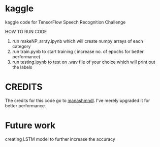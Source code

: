 # kaggle
kaggle code for TensorFlow Speech Recognition Challenge

HOW TO RUN CODE

1. run makeNP_array.ipynb which will create numpy arrays of each category
2. run train.pynb to start training ( increase no. of epochs for better performance)
3. run testing.ipynb to test on .wav file of your choice which will print out the labels


# CREDITS
The credits for this code go to <a href="https://github.com/manashmndl/DeadSimpleSpeechRecognizer">manashmndl</a>. I've merely upgraded it for better performance.

# Future work
creating LSTM model to further increase the accuracy
